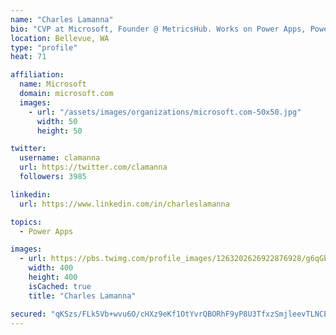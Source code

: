 ```yaml
---
name: "Charles Lamanna"
bio: "CVP at Microsoft, Founder @ MetricsHub. Works on Power Apps, Power Automate, Power Virtual Agent, Common Data Service and Dynamics 365."
location: Bellevue, WA
type: "profile"
heat: 71

affiliation:
  name: Microsoft
  domain: microsoft.com
  images:
    - url: "/assets/images/organizations/microsoft.com-50x50.jpg"
      width: 50
      height: 50

twitter:
  username: clamanna
  url: https://twitter.com/clamanna
  followers: 3985

linkedin:
  url: https://www.linkedin.com/in/charleslamanna

topics:
  - Power Apps

images:
  - url: https://pbs.twimg.com/profile_images/1263202626922876928/g6qGbHZ-_400x400.jpg
    width: 400
    height: 400
    isCached: true
    title: "Charles Lamanna"

secured: "qKSzs/FLk5Vb+wvu6O/cHXz9eKf1OtYvrQBORhF9yP8U3TfxzSmjleevTLNCEVHzWVze/MBAJ+CgkmIb8d7DB645guH3cf+rpsNpuv9HDLjipREus9lCVYOiHsf9NVjKSUboiPMbbKzxDsnxXqeMUkLi9/6+ElDtl2e7yeAA0odGfiVM+bQsH9YZpXoac6/9T62+jm+G0MYXGZIrNaE+QJIKvybrH2fYEFEVUDpb+fBCrrr3gdWL1mOG3kM0n18r4Bjm4ucMNJbxFD4/rQqzf8kvx73iWMHTLaPY/YfH5xPyEO3P68dIim/Z2XABAwM7cegpFBGyv5EYJRhrQMeKkmwl0cJcG75WS90wwz6vnflCw6k51RZLiRkzEsUIImNnkhZfAUkdNHs5PE7C9ZVJUlSyPia0SM+m8xWRyiSf39s=;b5PvLKlgNyr/KP0r/81WbA=="
---
```


